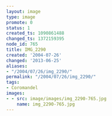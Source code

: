 ```yaml
---
layout: image
type: image
promote: 0
status: 1
created_ts: 1090861488
changed_ts: 1372159395
node_id: 765
title: IMG_2290
created: '2004-07-26'
changed: '2013-06-25'
aliases:
- "/2004/07/26/img_2290/"
permalink: "/2004/07/26/img_2290/"
tags:
- Coromandel
images:
- - src: image/images/img_2290-765.jpg
    name: img_2290-765.jpg
---
```



